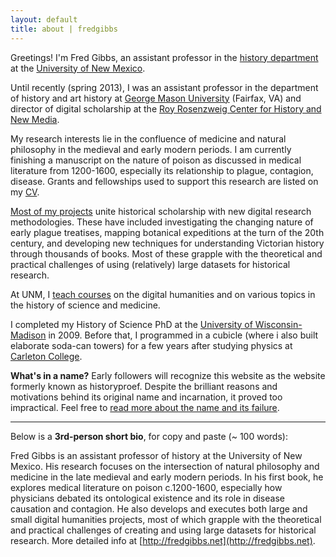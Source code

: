 ```yaml
---
layout: default
title: about | fredgibbs
---
```


Greetings! I'm Fred Gibbs, an assistant professor in the [history department](http://www.unm.edu/~hist/) at the [University of New Mexico](http://unm.edu). 

Until recently (spring 2013), I was an assistant professor in the department of history and art history at [George Mason University](http:///gmu.edu) (Fairfax, VA) and director of digital scholarship at the [Roy Rosenzweig Center for History and New Media](http://chnm.gmu.edu).

My research interests lie in the confluence of medicine and natural philosophy in the medieval and early modern periods. I am currently finishing a manuscript on the nature of poison as discussed in medical literature from 1200-1600, especially its relationship to plague, contagion, disease. Grants and fellowships used to support this research are listed on my [CV](../cv). 
<!-- As has almost everyone else&#8217;s, my work has been supported by numerous research grants and fellowships, including those from the [National Science Foundation](http://www.nsf.gov/awardsearch/showAward.do?AwardNumber=0551866), the [New York Academy of Medicine](http://www.nyam.org/grants/history-prev.html), and the [American Institute of the History of Pharmacy](http://www.pharmacy.wisc.edu/aihp).-->

[Most of my projects](../projects) unite historical scholarship with new digital research methodologies. These have included investigating the changing nature of early plague treatises, mapping botanical expeditions at the turn of the 20th century, and developing new techniques for understanding Victorian history through thousands of books. Most of these grapple with the theoretical and practical challenges of using (relatively) large datasets for historical research. 

At UNM, I [teach courses](../courses) on the digital humanities and on various topics in the history of science and medicine.

I completed my History of Science PhD at the [University of Wisconsin-Madison](http://wisc.edu) in 2009. Before that, I programmed in a cubicle (where i also built elaborate soda-can towers) for a few years after studying physics at [Carleton College](http://www.carleton.edu).



**What's in a name?**
Early followers will recognize this website as the website formerly known as historyproef. Despite the brilliant reasons and motivations behind its original name and incarnation, it proved too impractical. Feel free to [read more about the name and its failure](../why-historyproef-had-to-die/ "why historyproef had to die").

---

Below is a **3rd-person short bio**, for copy and paste (~ 100 words):

Fred Gibbs is an assistant professor of history at the University of New Mexico. His research focuses on the intersection of natural philosophy and medicine in the late medieval and early modern periods. In his first book, he explores medical literature on poison c.1200-1600, especially how physicians debated its ontological existence and its role in disease causation and contagion. He also develops and executes both large and small digital humanities projects, most of which grapple with the theoretical and practical challenges of creating and using large datasets for historical research. More detailed info at [http://fredgibbs.net](http://fredgibbs.net).

